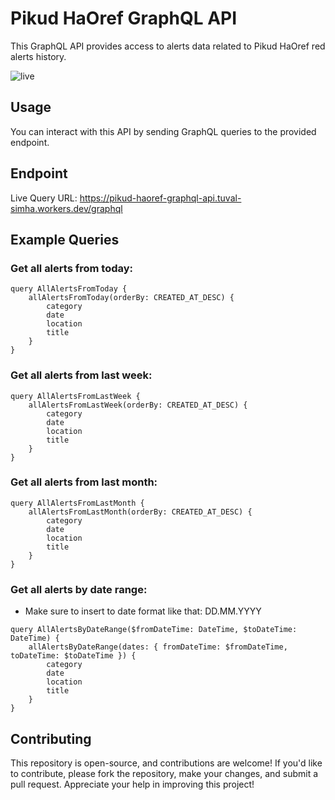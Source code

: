 # Pikud HaOref GraphQL API

This GraphQL API provides access to alerts data related to Pikud HaOref red alerts history.

![live](https://github.com/TuvalSimha/pikud-haoref-api-graphql/assets/37614975/01d09111-2ece-4116-9511-96627d4e0346)


## Usage
You can interact with this API by sending GraphQL queries to the provided endpoint.

## Endpoint
Live Query URL: https://pikud-haoref-graphql-api.tuval-simha.workers.dev/graphql

## Example Queries

### Get all alerts from today:
```
query AllAlertsFromToday {
    allAlertsFromToday(orderBy: CREATED_AT_DESC) {
        category
        date
        location
        title
    }
}
```

### Get all alerts from last week:
```
query AllAlertsFromLastWeek {
    allAlertsFromLastWeek(orderBy: CREATED_AT_DESC) {
        category
        date
        location
        title
    }
}
```

### Get all alerts from last month:
```
query AllAlertsFromLastMonth {
    allAlertsFromLastMonth(orderBy: CREATED_AT_DESC) {
        category
        date
        location
        title
    }
}
```

### Get all alerts by date range:

* Make sure to insert to date format like that: DD.MM.YYYY

```
query AllAlertsByDateRange($fromDateTime: DateTime, $toDateTime: DateTime) {
    allAlertsByDateRange(dates: { fromDateTime: $fromDateTime, toDateTime: $toDateTime }) {
        category
        date
        location
        title
    }
}
```

## Contributing
This repository is open-source, and contributions are welcome! If you'd like to contribute, please fork the repository, make your changes, and submit a pull request. Appreciate your help in improving this project!



